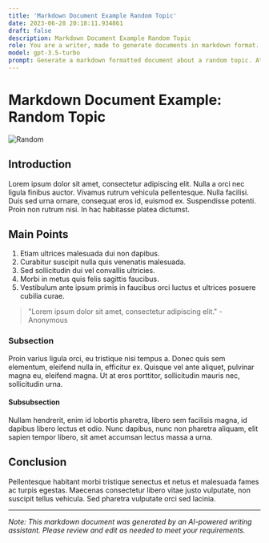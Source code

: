 ```yaml
---
title: 'Markdown Document Example Random Topic'
date: 2023-06-28 20:18:11.934861
draft: false
description: Markdown Document Example Random Topic
role: You are a writer, made to generate documents in markdown format. It is very important that all of the documents you generate are in valid markdown format.
model: gpt-3.5-turbo
prompt: Generate a markdown formatted document about a random topic. At the bottom, include a disclaimer explaining that the document was generated by you. The first line of the document should be the title. Make sure that the entire document is in proper markdown format, using a mix of various tags to make the document visually appealing.
---
```


# Markdown Document Example: Random Topic

![Random](https://example.com/random-image.jpg)

## Introduction

Lorem ipsum dolor sit amet, consectetur adipiscing elit. Nulla a orci nec ligula finibus auctor. Vivamus rutrum vehicula pellentesque. Nulla facilisi. Duis sed urna ornare, consequat eros id, euismod ex. Suspendisse potenti. Proin non rutrum nisi. In hac habitasse platea dictumst.

## Main Points

1. Etiam ultrices malesuada dui non dapibus. 
2. Curabitur suscipit nulla quis venenatis malesuada. 
3. Sed sollicitudin dui vel convallis ultricies. 
4. Morbi in metus quis felis sagittis faucibus. 
5. Vestibulum ante ipsum primis in faucibus orci luctus et ultrices posuere cubilia curae.

> "Lorem ipsum dolor sit amet, consectetur adipiscing elit." - Anonymous

### Subsection

Proin varius ligula orci, eu tristique nisi tempus a. Donec quis sem elementum, eleifend nulla in, efficitur ex. Quisque vel ante aliquet, pulvinar magna eu, eleifend magna. Ut at eros porttitor, sollicitudin mauris nec, sollicitudin urna.

#### Subsubsection

Nullam hendrerit, enim id lobortis pharetra, libero sem facilisis magna, id dapibus libero lectus et odio. Nunc dapibus, nunc non pharetra aliquam, elit sapien tempor libero, sit amet accumsan lectus massa a urna.

## Conclusion

Pellentesque habitant morbi tristique senectus et netus et malesuada fames ac turpis egestas. Maecenas consectetur libero vitae justo vulputate, non suscipit tellus vehicula. Sed pharetra vulputate orci sed lacinia.

---

*Note: This markdown document was generated by an AI-powered writing assistant. Please review and edit as needed to meet your requirements.*